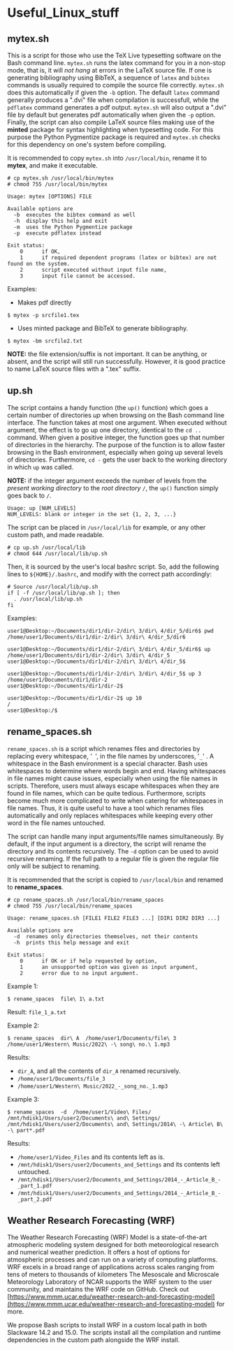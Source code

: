 # Useful_Linux_stuff

## mytex.sh

This is a script for those who use the TeX Live typesetting software on the Bash command line. `mytex.sh` runs the latex command for you in a non-stop mode, that is, it will _not hang_ at errors in the LaTeX source file. If one is generating bibliography using BibTeX, a sequence of `latex` and `bibtex` commands is usually required to compile the source file correctly. `mytex.sh` does this automatically if given the `-b` option. The default `latex` command generally produces a ".dvi" file when compilation is successfull, while the `pdflatex` command generates a pdf output. `mytex.sh` will also output a ".dvi" file by default but generates pdf automatically when given the `-p` option. Finally, the script can also compile LaTeX source files making use of the __minted__ package for syntax highlighting when typesetting code. For this purpose the Python Pygmentize package is required and `mytex.sh` checks for this dependency on one's system before compiling.

It is recommended to copy `mytex.sh` into `/usr/local/bin`, rename it to **mytex**, and make it executable.
```
# cp mytex.sh /usr/local/bin/mytex
# chmod 755 /usr/local/bin/mytex
```

```
Usage: mytex [OPTIONS] FILE

Available options are
  -b  executes the bibtex command as well
  -h  display this help and exit
  -m  uses the Python Pygmentize package
  -p  execute pdflatex instead

Exit status:
    0      if OK,
    1      if required dependent programs (latex or bibtex) are not found on the system.
    2      script executed without input file name,
    3      input file cannot be accessed.
```
Examples:
- Makes pdf directly
```
$ mytex -p srcfile1.tex
```
- Uses minted package and BibTeX to generate bibliography.
```
$ mytex -bm srcfile2.txt
```
__NOTE:__ the file extension/suffix is not important. It can be anything, or absent, and the script will still run successfully. However, it is good practice to name LaTeX source files with a ".tex" suffix.


## up.sh

The script contains a handy function (the `up()` function) which goes a certain number of directories *up* when browsing on the Bash command line interface. The function takes at most one argument. When executed without argument, the effect is to go up one directory, identical to the `cd ..` command. When given a positive integer, the function goes up that number of directories in the hierarchy. The purpose of the function is to allow faster browsing in the Bash environment, especially when going up several levels of directories. Furthermore, `cd -` gets the user back to the working directory in which `up` was called.

**NOTE:** if the integer argument exceeds the number of levels from the *present working directory* to the *root directory* `/`, the `up()` function simply goes back to `/`.
```
Usage: up [NUM_LEVELS]
NUM_LEVELS: blank or integer in the set {1, 2, 3, ...}
```

The script can be placed in `/usr/local/lib` for example, or any other custom path, and made readable.
```
# cp up.sh /usr/local/lib
# chmod 644 /usr/local/lib/up.sh
```

Then, it is sourced by the user's local bashrc script. So, add the following lines to `${HOME}/.bashrc`, and modify with the correct path accordingly:
```
# Source /usr/local/lib/up.sh
if [ -f /usr/local/lib/up.sh ]; then
  . /usr/local/lib/up.sh
fi
```
Examples:
```
user1@Desktop:~/Documents/dir1/dir-2/dir\ 3/dir\ 4/dir_5/dir6$ pwd
/home/user1/Documents/dir1/dir-2/dir\ 3/dir\ 4/dir_5/dir6

user1@Desktop:~/Documents/dir1/dir-2/dir\ 3/dir\ 4/dir_5/dir6$ up
/home/user1/Documents/dir1/dir-2/dir\ 3/dir\ 4/dir_5
user1@Desktop:~/Documents/dir1/dir-2/dir\ 3/dir\ 4/dir_5$

user1@Desktop:~/Documents/dir1/dir-2/dir\ 3/dir\ 4/dir_5$ up 3
/home/user1/Documents/dir1/dir-2
user1@Desktop:~/Documents/dir1/dir-2$

user1@Desktop:~/Documents/dir1/dir-2$ up 10
/
user1@Desktop:/$
```

## rename_spaces.sh
`rename_spaces.sh` is a script which renames files and directories by replacing every whitespace, '` `', in the file names by underscores, '`_`' . A whitespace in the Bash environment is a special character. Bash uses whitespaces to determine where words begin and end. Having whitespaces in file names might cause issues, especially when using the file names in scripts. Therefore, users must always escape whitespaces when they are found in file names, which can be quite tedious. Furthermore, scripts become much more complicated to write when catering for whitespaces in file names. Thus, it is quite useful to have a tool which renames files automatically and only replaces whitespaces while keeping every other word in the file names untouched.

The script can handle many input arguments/file names simultaneously. By default, if the input argument is a directory, the script will rename the directory and   its contents recursively. The `-d` option can be used to avoid recursive renaming. If the full path to a regular file is given the regular file only will be subject to renaming.

It is recommended that the script is copied to `/usr/local/bin` and renamed to **rename_spaces**.
```
# cp rename_spaces.sh /usr/local/bin/rename_spaces
# chmod 755 /usr/local/bin/rename_spaces
```

```
Usage: rename_spaces.sh [FILE1 FILE2 FILE3 ...] [DIR1 DIR2 DIR3 ...]  

Available options are
  -d  renames only directories themselves, not their contents  
  -h  prints this help message and exit  
  
Exit status:  
    0      if OK or if help requested by option,  
    1      an unsupported option was given as input argument,  
    2      error due to no input argument.
```
Example 1:
```
$ rename_spaces  file\ 1\ a.txt
```
Result: `file_1_a.txt`

Example 2:
```
$ rename_spaces  dir\ A  /home/user1/Documents/file\ 3  /home/user1/Western\ Music/2022\ -\ song\ no.\ 1.mp3
```
Results:
- `dir_A`, and  all the contents of `dir_A` renamed recursively.
- `/home/user1/Documents/file_3`
- `/home/user1/Western\ Music/2022_-_song_no._1.mp3`

Example 3:
```
$ rename_spaces  -d  /home/user1/Video\ Files/  /mnt/hdisk1/Users/user2/Documents\ and\ Settings/  /mnt/hdisk1/Users/user2/Documents\ and\ Settings/2014\ -\ Article\ B\ -\ part*.pdf
```
Results:
- `/home/user1/Video_Files` and its contents left as is.
- `/mnt/hdisk1/Users/user2/Documents_and_Settings` and its contents left untouched.
- `/mnt/hdisk1/Users/user2/Documents_and_Settings/2014_-_Article_B_-_part_1.pdf`
- `/mnt/hdisk1/Users/user2/Documents_and_Settings/2014_-_Article_B_-_part_2.pdf`


## Weather Research Forecasting (WRF)

The Weather Research Forecasting (WRF) Model is a state-of-the-art atmospheric modeling system designed for both meteorological research and numerical weather prediction. It offers a host of  options for atmospheric processes and can run on a variety of computing platforms. WRF excels in a broad range of applications across scales ranging from tens of meters to thousands of kilometers The Mesoscale and Microscale Meteorology Laboratory of NCAR supports the WRF system to the user community, and maintains the WRF code on GitHub. Check out [https://www.mmm.ucar.edu/weather-research-and-forecasting-model](https://www.mmm.ucar.edu/weather-research-and-forecasting-model) for more.

We propose Bash scripts to install WRF in a custom local path in both Slackware 14.2 and 15.0. The scripts install all the compilation and runtime dependencies in the custom path alongside the WRF install.


